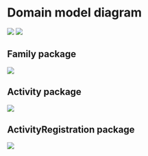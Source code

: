 # Domain model diagram
![](https://www.plantuml.com/plantuml/png/SoWkIImgAStDuIf8JCvEJ4zLS4lCpSofX7CTaqioop9BC0M2KjCpYqkA4aioy_Euk22w56nqTH4w46BODK45yQXmICrB0ReD0000)
![](https://www.plantuml.com/plantuml/png/dLHDZzem4BtpAooEbLYrLzJ31XOa3atHfZtqQ98XMElOrB6teYt_lJQJJE8wfT9U87vltfiFVposbXlh6Zaxy_A5ry2sl17oycl6M2bvstPh5W36jiAqjd16yGROaXNM25NVc09AhQf9QjDm8KV8bRptt82odNUUUg9RXErFMa7kcWEO9SF_OCd8StqIilgdvJVWnYCxPQ46SuEUuGnMMA7LGCIMAwvUihBKZcejVeYZNUtMiVbkbULiij5YiyzGcJchZVZ9xSadnFe71V8d3F3y4xU--_1xSoExJMlvGOhs1DLQEzC2CLd9AsX4YN1NxKu9AxWClLE7lM5YnVHYGJRaJWa-GIZPA_k3CV_my93FWwh_n5qT8ju5okEtdV4myWY_3uhnW4aM76DYlFAvvkZW_yDqatHzfQpxcEhhEgDZdvLMl0ex77n2HcSftbkAk3yoEc2lq0k8-gh4TpU6oVBZR--PA9EGlnt8kV1bIlX_3qaA6Y1PKEOuLxm5SUnmmuqeeNyyjC6jMBAZrDpsOAvZ60iZHoeApO8tFxJMyDBICt9fGDalbpF4_G_BFPWdxdj0Zx1XiMgymi6IGS9qNkIz3h_YAChRdVLmL7JCJbIVjQ9MI4Plhk26W9sgl6Fbk0ps90ZbK732nAeqyTPvNjL37qvQPxWae3XhOscLQnBqKfm7wMASv158BbXIF1syIDJ4DD_h9oxlCzJ2juYnwKrEQ3-n9hmcIxOTJbuIJfcJ2p4P6JOT0J1GtVEBNxTuToAB1CAdReBetzW1mR4dqdiXgGazoUwyOAa3AZgwLyzOV3q_cmhC6yOUwOFlTVO8gdAD_0C0)

## Family package
![](https://www.plantuml.com/plantuml/png/TPBBRl8m48NtUOeHory2_Tso8b2GicY4cbMNWpCb5huWNrIr5UzUExRSHD0DiS_nV3F7PcCT6kUbgAx8BdWcEA3aulEx0c02hSrxY0B0WHlhEcyKIe8rTCvmTHwTZfXM_KDhBv6BYN8hx2CQKYwpsxl2J9jfnq4hQhqyaLb3-aOa5EPkuAB_4_b6Q8BIA4TdCgFqIbTot76j9iOCkKLrgHdJlipQVV1tjsrsStYphLju6BJR7-jKMNkd3Vz2DuI6EKUfIFwG3WJ_6Lr87tz7Mi7jhSEJu7QWVgUziLIScc5FahCavsaR5UAXYDbBmWoyHu5UBWkcq4k35ueZnyhynrWyhLRj8bRbPNxLtnF_eXNqyMKgo7wI_yUAwGMNiaYS6zDTwBL8XF2DjtlVBayAUV4erwtQaEgz53y0)

## Activity package
![](https://www.plantuml.com/plantuml/png/XPF1QiCm38RlVWgHuw27NiiEBHs57HR6kZs0wgZ1pB4pnnwKhUy-1nCrKmOxjE1V-Z_zSfBj4374r5dLetx7bk20dR6NBmMWBGu3x3Gsr1czzoaCfAwAEtSwcayJRxsim2W1rDZH1eun6DTcuPf_tE5NAua6OD0BzHHDRgN9mAKtPpuIotFa_NTcBfsoHHAOVCmnBVs_mt84t6LiLLS2eK3CWcfTbTurzovYF0UZ2ShqWmzFr9qeRE1iFSP9hBsKns1Cv505DhBnDCI0Eav3yDAHYw-NdiJ-jnmK7Z3lK1ZZ0nEksQbSB0DaPM8nUp_-cxFH68rtMPw7bjLb-jrWMbUAKAJosXeCB3ow9XERX5R1p336uUP5vRThEVYGSjsrjpsIZIcWPU7O-n3vL7isJDPo7-mJUh4BSKvH86wdV4Yyn9zrZdrLMt9DwkmF)

## ActivityRegistration package
![](https://www.plantuml.com/plantuml/png/dP1DJeKm4CVtFSMiJNe1u-AXoTjgz0HZEy66Vf1sQaAKkmi1AfBYuYtd__7hT2w9CN9sLlIeEcm9hkYC7Ru4WBAOqZf3cPy-ZDLbUaJVDKg5x5cCea0QnURJy0xpPdnhQTDhsLTgJUA8R8A7KZot0HetltiFLnkG9sKKK8y7AOyBd2JlfkGYK2Jz7s__Sm1ydqt5wz9_44TfkMZ5s4xxgy33jvIrQZrIWPGI19bx2OLmQApsrYxRlU3WoFDpr1HlEVk-FtD7SI6lixC_)